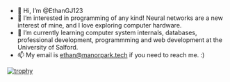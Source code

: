 - 👋 Hi, I’m @EthanGJ123
- 👀 I’m interested in programming of any kind! Neural networks are a new interest of mine, and I love exploring computer hardware.
- 🌱 I’m currently learning computer system internals, databases, professional development, programmming and web development at the University of Salford. 
- 📫 My email is ethan@manorpark.tech if you need to reach me. :)

[![trophy](https://github-profile-trophy.vercel.app/?username=ryo-ma)](https://github.com/ryo-ma/github-profile-trophy)
<!---
EthanGJ123/EthanGJ123 is a ✨ special ✨ repository because its `README.md` (this file) appears on your GitHub profile.
You can click the Preview link to take a look at your changes.
--->
